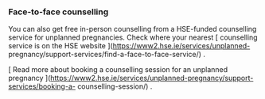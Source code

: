 ###  **Face-to-face counselling**

You can also get free in-person counselling from a HSE-funded counselling
service for unplanned pregnancies. Check where your nearest [ counselling
service is on the HSE website ](https://www2.hse.ie/services/unplanned-
pregnancy/support-services/find-a-face-to-face-service/) .

[ Read more about booking a counselling session for an unplanned pregnancy
](https://www2.hse.ie/services/unplanned-pregnancy/support-services/booking-a-
counselling-session/) .
